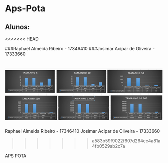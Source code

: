 # Aps-Pota
## Alunos:
<<<<<<< HEAD

###Raphael Almeida Ribeiro - 17346410
###Josimar Acipar de Oliveira - 17333660

![graficos|690x388](graficos.png) 
=======
Raphael Almeida Ribeiro - 17346410
Josimar Acipar de Oliveira - 17333660
>>>>>>> a583b59f9022f607d264ec4a81a4fb0529ab2c7a

APS POTA
